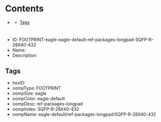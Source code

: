 



Contents
========

* [](#)
	* [Tags](#tags)

# 

- ID: FOOTPRINT-eagle-eagle-default-ref-packages-longpad-SQFP-R-28X40-432
- Name: 
- Description: 

## Tags

- hexID: 
- oompType: FOOTPRINT
- oompSize: eagle
- oompColor: eagle-default
- oompDesc: ref-packages-longpad
- oompIndex: SQFP-R-28X40-432
- oompName: eagle-default/ref-packages-longpad/SQFP-R-28X40-432
